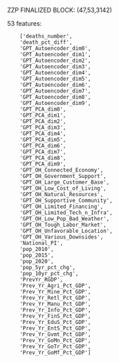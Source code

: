 ZZP FINALIZED BLOCK: (47,53,3142)

53 features:

        ['deaths_number',
        'death_pct_diff',
        'GPT_Autoencoder_dim0',
        'GPT_Autoencoder_dim1',
        'GPT_Autoencoder_dim2',
        'GPT_Autoencoder_dim3',
        'GPT_Autoencoder_dim4',
        'GPT_Autoencoder_dim5',
        'GPT_Autoencoder_dim6',
        'GPT_Autoencoder_dim7',
        'GPT_Autoencoder_dim8',
        'GPT_Autoencoder_dim9',
        'GPT_PCA_dim0',
        'GPT_PCA_dim1',
        'GPT_PCA_dim2',
        'GPT_PCA_dim3',
        'GPT_PCA_dim4',
        'GPT_PCA_dim5',
        'GPT_PCA_dim6',
        'GPT_PCA_dim7',
        'GPT_PCA_dim8',
        'GPT_PCA_dim9',
        'GPT_OH_Connected_Economy',
        'GPT_OH_Government_Support',
        'GPT_OH_Large_Customer_Base',
        'GPT_OH_Low_Cost_of_Living',
        'GPT_OH_Natural_Resources',
        'GPT_OH_Supportive_Community',
        'GPT_OH_Limited_Financing',
        'GPT_OH_Limited_Tech_n_Infra',
        'GPT_OH_Low_Pop_Bad_Weather',
        'GPT_OH_Tough_Labor_Market',
        'GPT_OH_Unfavorable_Location',
        'GPT_OH_Various_Downsides',
        'National_PI',
        'pop_2010',
        'pop_2015',
        'pop_2020',
        'pop_5yr_pct_chg',
        'pop_10yr_pct_chg',
        'PrevYr_RGDP',
        'Prev_Yr_Agri_Pct_GDP',
        'Prev_Yr_Mine_Pct_GDP',
        'Prev_Yr_Retl_Pct_GDP',
        'Prev_Yr_Manu_Pct_GDP',
        'Prev_Yr_Info_Pct_GDP',
        'Prev_Yr_FinS_Pct_GDP',
        'Prev_Yr_EduS_Pct_GDP',
        'Prev_Yr_EntS_Pct_GDP',
        'Prev_Yr_Gvmt_Pct_GDP',
        'Prev_Yr_GoMn_Pct_GDP',
        'Prev_Yr_GoTr_Pct_GDP',
        'Prev_Yr_GoMf_Pct_GDP']
